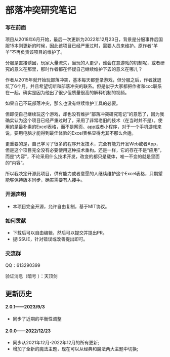 # 部落冲突研究笔记

### 写在前面

项目从2018年6月开始，最后一次更新为2022年12月23日，背景是分服事件后国服15本刚更新的时候，因此该项目已经严重过时，需要人员来维护。原作者“羊羊”不再负责该项目的维护了。

分服是直接诱因，玩家大量流失，当玩的人更少，谁会在意游戏的机制呢，或者研究的意义在那里，那时作者都在怀疑自己继续维护下去的意义在哪儿？

作者从2015年就开始玩部落冲突，基本每天都登录游戏，但分服之后，作者就退坑了6个月，并且希望切断和部落冲突的联系。但是似乎大家都把作者和coc联系在一起，确实是因为他出了很少但质量很高的解释机制的视频。

如果自己不玩部落冲突，那么也没有继续维护工具的必要。

但即便自己继续玩这个游戏，却也没有维护“部落冲突研究笔记”的意愿了，因为我确实认为这个项目已经严重过时了，采用了非常老旧的技术（在当时并不是）。使用的是最朴素的Excel表格，而不是网页、app或者小程序，对于一个手机游戏来说，要用电脑才能得到最佳体验的Excel表格显得尤其不那么合适。

更重要的是，自己学习了很多的程序开发技术，完全有能力开发Web或者App，但是这个项目完全没有必要使用这种技术重构。还是一样，它的存在不是“应用”，而是“内容”，不论采用什么技术开发，改变的都只是载体，唯一不变的就是里面的“内容”。

所以我决定开源此项目，供有能力或者意愿的人继续维护这个Excel表格，只期望能够保持版本同步，确实需要有人接手。

### 开源声明

- 本项目完全开源，允许自由复制，基于MIT协议。

### 如何贡献

- 下载后可以自由编辑，然后可以提交并提出PR。
- 提ISSUE，针对错误或改善提出即可。

### 交流群

QQ：613290399

验证消息（暗号 ）：天顶剑

## 更新历史

#### 2.0.1——2023/9/3

- 同步了近期的平衡性调整

#### 2.0.0——2022/12/23

- 同步从2021年12月-2022年12月的所有更新;
- 增加了全新的魔法主题，现在可以从经典和魔法两大主题中切换;
